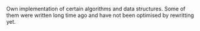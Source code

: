 Own implementation of certain algorithms and data structures.
Some of them were written long time ago and have not been optimised by rewritting yet. 